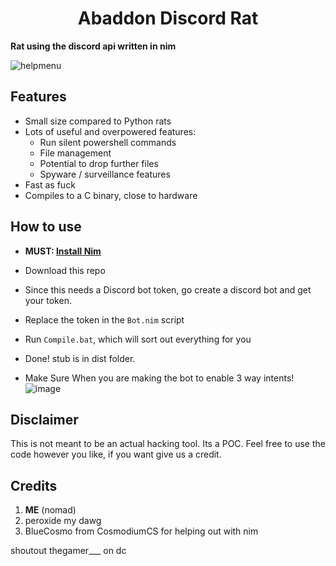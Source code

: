 <h1 align=center>Abaddon Discord Rat</h1>

**Rat using the discord api written in nim** 

![helpmenu](https://github.com/AbaddonCS/Discord-RAT/assets/103697143/66a46aa9-6310-4ddd-8989-02ce98cb2299)

<p align=center>
</p>

## Features
- Small size compared to Python rats
- Lots of useful and overpowered features:
    - Run silent powershell commands
    - File management
    - Potential to drop further files
    - Spyware / surveillance features
- Fast as fuck
- Compiles to a C binary, close to hardware

## How to use
- **MUST: [Install Nim](https://nim-lang.org/install.html)**
- Download this repo
- Since this needs a Discord bot token, go create a discord bot and get your token.
- Replace the token in the `Bot.nim` script
- Run `Compile.bat`, which will sort out everything for you
- Done! stub is in dist folder. 

- Make Sure When you are making the bot to enable 3 way intents!
![image](https://github.com/AbaddonCS/Discord-RAT/assets/103697143/6092edb0-45ac-4c86-a045-86b995b69f16)


## Disclaimer

This is not meant to be an actual hacking tool. Its a POC. Feel free to use the code however you like, if you want give us a credit.

## Credits
1) **ME** (nomad)
2) peroxide my dawg
3) BlueCosmo from CosmodiumCS for helping out with nim

shoutout thegamer___ on dc
